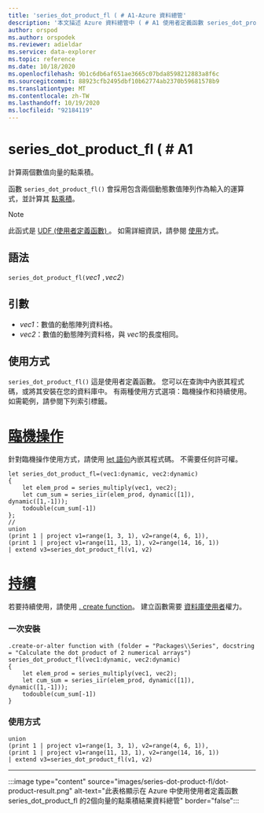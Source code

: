 ```yaml
---
title: 'series_dot_product_fl ( # A1-Azure 資料總管'
description: '本文描述 Azure 資料總管中 ( # A1 使用者定義函數 series_dot_product_fl。'
author: orspod
ms.author: orspodek
ms.reviewer: adieldar
ms.service: data-explorer
ms.topic: reference
ms.date: 10/18/2020
ms.openlocfilehash: 9b1c6db6af651ae3665c07bda8598212883a8f6c
ms.sourcegitcommit: 88923cfb2495dbf10b62774ab2370b59681578b9
ms.translationtype: MT
ms.contentlocale: zh-TW
ms.lasthandoff: 10/19/2020
ms.locfileid: "92184119"
---
```

# <a name="series_dot_product_fl"></a>series_dot_product_fl ( # A1

計算兩個數值向量的點乘積。

函數 `series_dot_product_fl()` 會採用包含兩個動態數值陣列作為輸入的運算式，並計算其 [點乘積](https://en.wikipedia.org/wiki/Dot_product)。

> [!NOTE]
> 此函式是 [UDF (使用者定義函數) ](../query/functions/user-defined-functions.md)。 如需詳細資訊，請參閱 [使用](#usage)方式。

## <a name="syntax"></a>語法

`series_dot_product_fl(`*vec1* `,`*vec2*`)`
  
## <a name="arguments"></a>引數

* *vec1*：數值的動態陣列資料格。
* *vec2*：數值的動態陣列資料格，與 *vec1*的長度相同。

## <a name="usage"></a>使用方式

`series_dot_product_fl()` 這是使用者定義函數。 您可以在查詢中內嵌其程式碼，或將其安裝在您的資料庫中。 有兩種使用方式選項：臨機操作和持續使用。 如需範例，請參閱下列索引標籤。

# <a name="ad-hoc"></a>[臨機操作](#tab/adhoc)

針對臨機操作使用方式，請使用 [let 語句](../query/letstatement.md)內嵌其程式碼。 不需要任何許可權。

<!-- csl: https://help.kusto.windows.net:443/Samples -->
```kusto
let series_dot_product_fl=(vec1:dynamic, vec2:dynamic)
{
    let elem_prod = series_multiply(vec1, vec2);
    let cum_sum = series_iir(elem_prod, dynamic([1]), dynamic([1,-1]));
    todouble(cum_sum[-1])
};
//
union
(print 1 | project v1=range(1, 3, 1), v2=range(4, 6, 1)),
(print 1 | project v1=range(11, 13, 1), v2=range(14, 16, 1))
| extend v3=series_dot_product_fl(v1, v2)
```

# <a name="persistent"></a>[持續](#tab/persistent)

若要持續使用，請使用 [. create function](../management/create-function.md)。 建立函數需要 [資料庫使用者](../management/access-control/role-based-authorization.md)權力。

### <a name="one-time-installation"></a>一次安裝

<!-- csl: https://help.kusto.windows.net:443/Samples -->
```kusto
.create-or-alter function with (folder = "Packages\\Series", docstring = "Calculate the dot product of 2 numerical arrays")
series_dot_product_fl(vec1:dynamic, vec2:dynamic)
{
    let elem_prod = series_multiply(vec1, vec2);
    let cum_sum = series_iir(elem_prod, dynamic([1]), dynamic([1,-1]));
    todouble(cum_sum[-1])
}
```

### <a name="usage"></a>使用方式

<!-- csl: https://help.kusto.windows.net:443/Samples -->
```kusto
union
(print 1 | project v1=range(1, 3, 1), v2=range(4, 6, 1)),
(print 1 | project v1=range(11, 13, 1), v2=range(14, 16, 1))
| extend v3=series_dot_product_fl(v1, v2)
```

---

:::image type="content" source="images/series-dot-product-fl/dot-product-result.png" alt-text="此表格顯示在 Azure 中使用使用者定義函數 series_dot_product_fl 的2個向量的點乘積結果資料總管" border="false":::
